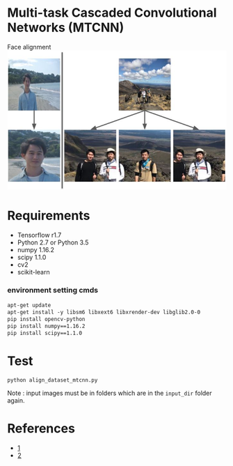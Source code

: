 # Multi-task Cascaded Convolutional Networks (MTCNN)
Face alignment  
![teaser](teaser.JPG)
# Requirements
- Tensorflow r1.7
- Python 2.7 or Python 3.5
- numpy 1.16.2
- scipy 1.1.0
- cv2
- scikit-learn
### environment setting cmds
```
apt-get update
apt-get install -y libsm6 libxext6 libxrender-dev libglib2.0-0
pip install opencv-python
pip install numpy==1.16.2
pip install scipy==1.1.0
```
# Test
```
python align_dataset_mtcnn.py
```
Note : input images must be in folders which are in the `input_dir` folder again.
# References
- [1](https://github.com/davidsandberg/facenet)
- [2](https://github.com/davidsandberg/facenet/wiki/Classifier-training-of-inception-resnet-v1)
